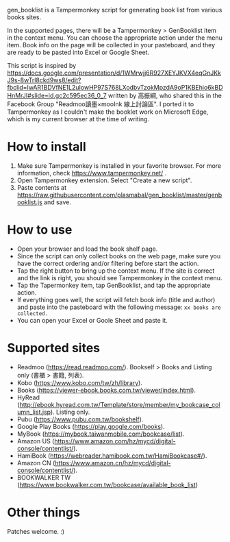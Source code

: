 gen_booklist is a Tampermonkey script for generating book list from various books sites.

In the supported pages, there will be a Tampermonkey > GenBooklist item in the context menu.  You can choose the appropriate action under the menu item.  Book info on the page will be collected in your pasteboard, and they are ready to be pasted into Excel or Google Sheet.

This script is inspired by https://docs.google.com/presentation/d/1WMrwjj6R927XEYJKVX4eqGnJKkJ9s-8wTrl8ckd9ws8/edit?fbclid=IwAR1BDVfNE1L2uIowHP97S768LXodbvTzokMpzdA9oP1KBEhio6kBDHnMrJI#slide=id.gc2c595ec36_0_7 written by 高振綱, who shared this in the Facebook Group "Readmoo讀墨×mooInk 線上討論區".  I ported it to Tampermonkey as I couldn't make the booklet work on Microsoft Edge, which is my current browser at the time of writing.

# How to install

1. Make sure Tampermonkey is installed in your favorite browser.  For more information, check https://www.tampermonkey.net/ .
2. Open Tampermonkey extension.  Select "Create a new script".
3. Paste contents at https://raw.githubusercontent.com/plasmabal/gen_booklist/master/genbooklist.js and save.

# How to use

* Open your browser and load the book shelf page.
* Since the script can only collect books on the web page, make sure you have the correct ordering and/or filtering before start the action.
* Tap the right button to bring up the context menu.  If the site is correct and the link is right, you should see Tampermonkey in the context menu.
* Tap the Tapermonkey item, tap GenBooklist, and tap the appropriate action.
* If everything goes well, the script will fetch book info (title and author) and paste into the pasteboard with the following message: `xx books are collected.`
* You can open your Excel or Goole Sheet and paste it.

# Supported sites

* Readmoo (https://read.readmoo.com/). Bookself > Books and Listing only (書櫃 > 書籍, 列表).
* Kobo (https://www.kobo.com/tw/zh/library).
* Books (https://viewer-ebook.books.com.tw/viewer/index.html).
* HyRead (http://ebook.hyread.com.tw/Template/store/member/my_bookcase_column_list.jsp). Listing only.
* Pubu (https://www.pubu.com.tw/bookshelf).
* Google Play Books (https://play.google.com/books).
* MyBook (https://mybook.taiwanmobile.com/bookcase/list).
* Amazon US (https://www.amazon.com/hz/mycd/digital-console/contentlist/).
* HamiBook (https://webreader.hamibook.com.tw/HamiBookcase#/).
* Amazon CN (https://www.amazon.cn/hz/mycd/digital-console/contentlist/).
* BOOKWALKER TW (https://www.bookwalker.com.tw/bookcase/available_book_list)

# Other things

Patches welcome. :)
